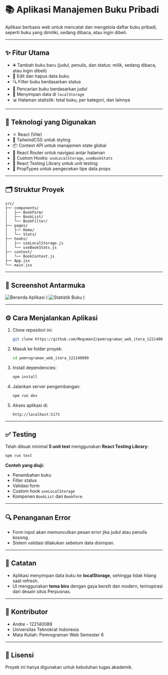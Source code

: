 
# 📚 Aplikasi Manajemen Buku Pribadi

Aplikasi berbasis web untuk mencatat dan mengelola daftar buku pribadi, seperti buku yang dimiliki, sedang dibaca, atau ingin dibeli.

---

## ✨ Fitur Utama

- ➕ Tambah buku baru (judul, penulis, dan status: milik, sedang dibaca, atau ingin dibeli)
- 🔄 Edit dan hapus data buku
- 🔍 Filter buku berdasarkan status
- 🔎 Pencarian buku berdasarkan judul
- 💾 Menyimpan data di `localStorage`
- 📊 Halaman statistik: total buku, per kategori, dan lainnya

---

## 🚀 Teknologi yang Digunakan

- ⚛️ React (Vite)
- 🎨 TailwindCSS untuk styling
- 📦 Context API untuk manajemen state global
- 🔁 React Router untuk navigasi antar halaman
- 🔧 Custom Hooks: `useLocalStorage`, `useBookStats`
- 🧪 React Testing Library untuk unit testing
- 🧭 PropTypes untuk pengecekan tipe data props

---

## 🗂️ Struktur Proyek

```
src/
├── components/
│   ├── BookForm/
│   ├── BookList/
│   └── BookFilter/
├── pages/
│   ├── Home/
│   └── Stats/
├── hooks/
│   ├── useLocalStorage.js
│   └── useBookStats.js
├── context/
│   └── BookContext.js
├── App.jsx
└── main.jsx
```

---

## 📸 Screenshot Antarmuka

![Beranda Aplikasi](https://i.imgur.com/6oV6ZNA.png)
)
![Statistik Buku](https://i.imgur.com/b7qOKLb.png)
)

---

## ⚙️ Cara Menjalankan Aplikasi

1. Clone repositori ini:
   ```bash
   git clone https://github.com/MegumenZ/pemrograman_web_itera_122140089.git
   ```

2. Masuk ke folder proyek:
   ```bash
   cd pemrograman_web_itera_122140089
   ```

3. Install dependencies:
   ```bash
   npm install
   ```

4. Jalankan server pengembangan:
   ```bash
   npm run dev
   ```

5. Akses aplikasi di:
   ```
   http://localhost:5173
   ```

---

## ✅ Testing

Telah dibuat minimal **5 unit test** menggunakan **React Testing Library**:

```bash
npm run test
```

**Contoh yang diuji:**
- Penambahan buku
- Filter status
- Validasi form
- Custom hook `useLocalStorage`
- Komponen `BookList` dan `BookForm`

---

## 🔍 Penanganan Error

- Form input akan memunculkan pesan error jika judul atau penulis kosong.
- Sistem validasi dilakukan sebelum data disimpan.

---

## 📝 Catatan

- Aplikasi menyimpan data buku ke **localStorage**, sehingga tidak hilang saat refresh.
- UI menggunakan **tema biru** dengan gaya bersih dan modern, terinspirasi dari desain situs Perpusnas.

---

## 🙌 Kontributor

- Andre - 122140089  
- Universitas Teknokrat Indonesia  
- Mata Kuliah: Pemrograman Web Semester 6

---

## 📄 Lisensi

Proyek ini hanya digunakan untuk kebutuhan tugas akademik.

